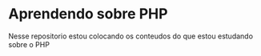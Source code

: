 # Aprendendo sobre PHP

Nesse repositorio estou colocando os conteudos do que estou estudando sobre o PHP
